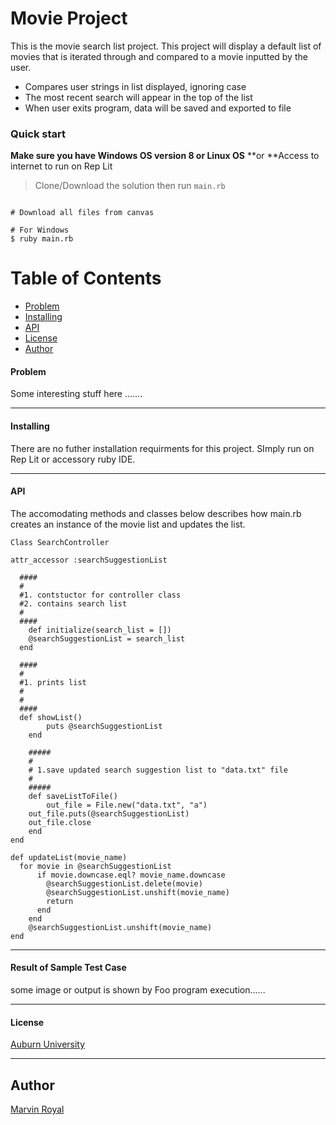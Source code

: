 # Movie Project 

This is the movie search list project. This project will display a default list of movies that is iterated through and compared to a movie inputted by the user. 

* Compares user strings in list displayed, ignoring case
* The most recent search will appear in the top of the list
* When user exits program, data will be saved and exported to file

### Quick start
**Make sure you have Windows OS version 8 or Linux OS**
**or
**Access to internet to run on Rep Lit

> Clone/Download the solution then run `main.rb`

```

# Download all files from canvas

# For Windows
$ ruby main.rb

```

# Table of Contents
* [Problem](#Problem)
* [Installing](#installing)
* [API](#API)
* [License](#license)
* [Author](#author)

#### Problem

Some interesting stuff here .......

___

#### Installing

There are no futher installation requirments for this project. SImply run on Rep Lit or accessory ruby IDE.

___

#### API

The accomodating methods and classes below describes how main.rb creates an instance of the movie list and updates the list.
```
Class SearchController

attr_accessor :searchSuggestionList 

  ####
  #
  #1. contstuctor for controller class
  #2. contains search list
  #
  ####
	def initialize(search_list = [])
    @searchSuggestionList = search_list
  end

  ####
  #
  #1. prints list
  #
  #
  ####	
  def showList()
		puts @searchSuggestionList
	end

	##### 
	#
	# 1.save updated search suggestion list to "data.txt" file 
	#
	#####
	def saveListToFile()
		out_file = File.new("data.txt", "a")
    out_file.puts(@searchSuggestionList)
    out_file.close
	end
end
```
```
def updateList(movie_name)	
  for movie in @searchSuggestionList
      if movie.downcase.eql? movie_name.downcase 
        @searchSuggestionList.delete(movie)
        @searchSuggestionList.unshift(movie_name)
        return
      end
    end
    @searchSuggestionList.unshift(movie_name)
end
```
___

#### Result of Sample Test Case

some image or output is shown by Foo program execution......

___

#### License
 [Auburn University](/LICENSE)

___

## Author
 [Marvin Royal](/LICENSE)
